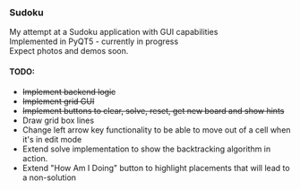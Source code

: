 ### Sudoku
My attempt at a Sudoku application with GUI capabilities  
Implemented in PyQT5 - currently in progress  
Expect photos and demos soon.

#### TODO:
* ~~Implement backend logic~~
* ~~Implement grid GUI~~
* ~~Implement buttons to clear, solve, reset, get new board and show hints~~
* Draw grid box lines
* Change left arrow key functionality to be able to move out of a cell when it's in edit mode
* Extend solve implementation to show the backtracking algorithm in action.
* Extend "How Am I Doing" button to highlight placements that will lead to a non-solution
